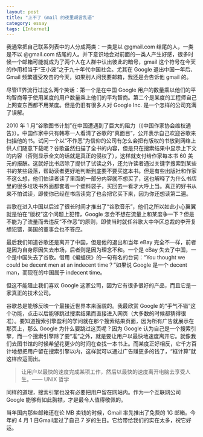 ```yaml
---
layout: post
title: "上不了 Gmail 的夜里胡言乱语"
category: essay
tags: [Internet]
---
```



我通常把自己联系列表中的人分成两类：一类是以 @gmail.com 结尾的人，一类是不以 @gmail.com 结尾的人。并下意识地会对前面的一类人产生好感，很多时候一个邮箱可能就成为了两个人在人群中认出彼此的暗号，gmail 这个符号在今天的作用相当于“王小波”之于九十年代中国社会。尤其在 Google 退出中国一年后、Gmail 频繁遭受攻击的今天，如果别人问我要邮箱，我还是会告诉他 gmail 的。


尽管IT界流行过这么两个笑话：第一个是在中国 Google 用户的数量乘以他们的平均智商等于使用某度的用户数量乘上他们的平均智商。第二个是某度的工程师自己上网查东西都不用某度。但是仍旧有很多人对 Google Inc. 是一个怎样的公司充满了误解。


2010 年 1 月“谷歌图书计划”在中国遭遇到了巨大的阻力（《中国作家协会维权通告》）。中国作家中只有韩寒一人看清了谷歌的“真面目”，公开表示自己欢迎谷歌来扫描他的书。试问一个以“不作恶”为信仰的公司有怎么会把有版权的书放到网络上供人们随意下载呢？谷歌虽然扫描了全书的内容，但是只在搜索结果中显示上下文的内容（否则显示全文的话就是真正的侵权了），这样就支付给作家每本书 60 美元的报酬。这就好比书店除了提供了试读之外，还允许读者通过关键字搜索到某些书的某些段落，帮助读者更好地判断到底要不要买这本书。但是有些出版社和作家不这么想，他们怕读者读了里面的一部分内容就不想买了，这也解释了为什么书店里的很多垃圾书外面都套着一个塑料袋子，买回去一看才大呼上当。真正的好书从来不怕试读，即使你已经在书店读完了也会把它买下来，因为你还想读第二遍。


谷歌在进入中国以后过了很长时间才推出了“谷歌音乐”，他们之所以如此小心翼翼就是怕在“版权”这个问题上犯错，Google 怎会不想在流量上和某度争一下？但是不能为了流量而去违反“不作恶”的原则，即使当时就任谷歌大中华区总裁的李开复想犯错，美国的董事会也不答应。


最后我们知道谷歌还是离开了中国，但是他的退出和当年 eBay 完全不一样，前者是因为自身原因失去市场，后者则是因为理念不和。一个是 eBay 失去了中国，一个是中国失去了谷歌。借用《蝙蝠侠》的一句有名的台词：“You thought we could be decent men at an indecent time？”如果说 Google 是一个 decent man，而现在的中国属于 indecent time。


但这不能阻止我们喜欢 Google 这家公司，因为它有很多很好的产品，而且它是一家真正的技术公司。


谷歌总是能够反映一个最接近世界本来面貌的。我最欣赏 Google 的“手气不错”这个功能，点击以后能够跳过搜索结果而直接进入网页（大多数的时候都猜得很准）。要知道搜索引擎盈利的学问就在那个搜索结果页面，因为所有广告就展示在那页上，那么 Google 为什么要跳过这页呢？因为 Google 认为自己是一个搜索引擎，而一个搜索引擎除了要“准”之外，就是要让用户以最快地速度离开它。就像我们去图书馆的时候希望花更少的时间在查找一本书上。而某度正好相反，它千方百计地想把用户留在搜索引擎以内，这样就可以通过广告赚更多的钱了，“框计算”就这样应运而出。


> 让用户以最快的速度完成某项工作，然后以最快的速度离开电脑去享受人生。—— UNIX 哲学


同样的道理，搜索引擎也没有必要把用户留在网站内。作为一个互联网公司 Google 能够有如此胸襟，才是最令人值得敬佩的。


当年国内那些邮箱还在论 MB 卖钱的时候，Gmail 率先推出了免费的 1G 邮箱。今年的 4 月 1 日Gmail度过了自己 7 岁的生日。它给带给我们的实在太多，祝它好运。
